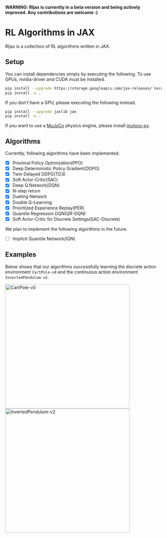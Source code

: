 **WARNING: Rljax is currently in a beta version and being actively improved. Any contributions are welcome :)**

# RL Algorithms in JAX
Rljax is a collection of RL algorithms written in JAX.

## Setup
You can install dependencies simply by executing the following. To use GPUs, nvidia-driver and CUDA must be installed.
```bash
pip install --upgrade https://storage.googleapis.com/jax-releases/`nvcc -V | sed -En "s/.* release ([0-9]*)\.([0-9]*),.*/cuda\1\2/p"`/jaxlib-0.1.55-`python3 -V | sed -En "s/Python ([0-9]*)\.([0-9]*).*/cp\1\2/p"`-none-manylinux2010_x86_64.whl jax
pip install -e .
```

If you don't have a GPU, please executing the following instead.
```bash
pip install --upgrade jaxlib jax
pip install -e .
```

If you want to use a [MuJoCo](http://mujoco.org/) physics engine, please install [mujoco-py](https://github.com/openai/mujoco-py).

## Algorithms
Currently, following algorithms have been implemented.

- [x] Proximal Policy Optimization(PPO)
- [x] Deep Deterministic Policy Gradient(DDPG)
- [x] Twin Delayed DDPG(TD3)
- [x] Soft Actor-Critic(SAC)
- [x] Deep Q Network(DQN)
- [x] N-step return
- [x] Dueling Network
- [x] Double Q-Learning
- [x] Prioritized Experience Replay(PER)
- [x] Quantile Regression DQN(QR-DQN)
- [x] Soft Actor-Critic for Discrete Settings(SAC-Discrete)

We plan to implement the following algorithms in the future.

- [ ] Implicit Quantile Network(IQN)

## Examples

Below shows that our algorithms successfully learning the discrete action environment `CartPole-v0` and the continuous action environment `InvertedPendulum-v2`.

<img src="https://user-images.githubusercontent.com/37267851/94395758-560a3400-019b-11eb-92e2-64ec0479b225.png" title="CartPole-v0" width=400><img src="https://user-images.githubusercontent.com/37267851/94395756-54d90700-019b-11eb-8f41-eeabd6e0cb63.png" title="InvertedPendulum-v2" width=400>